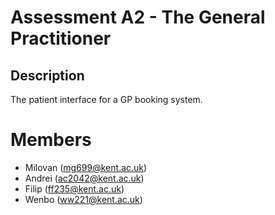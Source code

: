 # Assessment A2 - The General Practitioner
## Description
The patient interface for a GP booking system.
# Members 
* Milovan (<mg699@kent.ac.uk>)
* Andrei (<ac2042@kent.ac.uk>)
* Filip (<ff235@kent.ac.uk>)
* Wenbo (<ww221@kent.ac.uk>)
